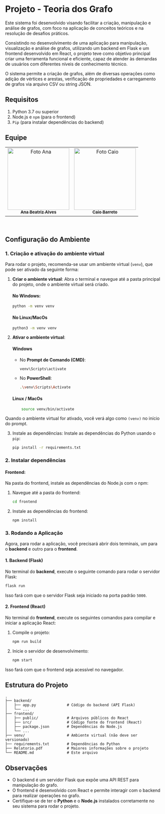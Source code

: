 # Projeto - Teoria dos Grafo

Este sistema foi desenvolvido visando facilitar a criação, manipulação e análise de grafos, com foco na aplicação de conceitos teóricos e na resolução de desafios práticos.

Consistindo no desenvolvimento de uma aplicação para manipulação, visualização e análise de grafos, utilizando um backend em Flask e um frontend desenvolvido em React, o projeto teve como objetivo principal criar uma ferramenta funcional e eficiente, capaz de atender às demandas de usuários com diferentes níveis de conhecimento técnico.

O sistema permite a criação de grafos, além de diversas operações como adição de vértices e arestas, verificação de propriedades e carregamento de grafos via arquivo CSV ou string JSON.

## Requisitos

1. Python 3.7 ou superior
2. Node.js e `npm` (para o frontend)
3. `Pip` (para instalar dependências do backend)

## Equipe

<table>
  <tr>
    <td align="center">
      <a href="https://github.com/anabxalves">
        <img src="https://avatars.githubusercontent.com/u/108446826?v=4" width="200px;" alt="Foto Ana"/><br>
        <sub>
          <b>Ana Beatriz Alves</b>
        </sub>
      </a>
    </td>
    <td align="center">
      <a href="https://github.com/Caiobadv">
        <img src="https://avatars.githubusercontent.com/u/117755420?v=4" width="200px;" alt="Foto Caio"/><br>
        <sub>
          <b>Caio Barreto</b>
        </sub>
      </a>
    </td>
  </tr>
</table>
<br>

## Configuração do Ambiente

### 1. Criação e ativação do ambiente virtual

Para rodar o projeto, recomenda-se usar um ambiente virtual (`venv`), que pode ser ativado da seguinte forma:


1. **Criar o ambiente virtual**:
   Abra o terminal e navegue até a pasta principal do projeto, onde o ambiente virtual será criado.
    #### No Windows:
    ```bash
    python -m venv venv
    ```
    #### No Linux/MacOs
    ```bash
    python3 -m venv venv
    ```

2. **Ativar o ambiente virtual**:
    #### Windows
    - No **Prompt de Comando (CMD)**:
        ```bash
        venv\Scripts\activate
        ```

    - No **PowerShell**:
        ```bash
        .\venv\Scripts\Activate
        ```
    #### Linux / MacOs
    ```bash
        source venv/bin/activate
    ```

Quando o ambiente virtual for ativado, você verá algo como `(venv)` no início do prompt.

3. Instale as dependências:
    Instale as dependências do Python usando o `pip`:
   ```bash
   pip install -r requirements.txt
   ```

### 2. Instalar dependências
#### Frontend:
Na pasta do frontend, instale as dependências do Node.js com o npm:

1. Navegue até a pasta do frontend:
   ```bash
   cd frontend
   ```

2. Instale as dependências do frontend:
   ```bash
   npm install
   ```

### 3. Rodando a Aplicação

Agora, para rodar a aplicação, você precisará abrir dois terminais, um para o **backend** e outro para o **frontend**.

#### 1. Backend (Flask)

No terminal do **backend**, execute o seguinte comando para rodar o servidor Flask:

```bash
flask run
```

Isso fará com que o servidor Flask seja iniciado na porta padrão `5000`.

#### 2. Frontend (React)

No terminal do **frontend**, execute os seguintes comandos para compilar e iniciar a aplicação React:

1. Compile o projeto:
   ```bash
   npm run build
   ```

2. Inicie o servidor de desenvolvimento:
   ```bash
   npm start
   ```

Isso fará com que o frontend seja acessível no navegador.

## Estrutura do Projeto

```plaintext
.
├── backend/
│   ├── app.py              # Código do backend (API Flask)
│   └── ...
├── frontend/
│   ├── public/             # Arquivos públicos do React
│   ├── src/                # Código fonte do frontend (React)
│   ├── package.json        # Dependências do Node.js
│   └── ...
├── venv/                   # Ambiente virtual (não deve ser versionado)
├── requirements.txt        # Dependências do Python
├── Relatorio.pdf           # Maiores informações sobre o projeto
└── README.md               # Este arquivo
```

## Observações

- O backend é um servidor Flask que expõe uma API REST para manipulação do grafo.
- O frontend é desenvolvido com React e permite interagir com o backend para realizar operações no grafo.
- Certifique-se de ter o **Python** e o **Node.js** instalados corretamente no seu sistema para rodar o projeto.


